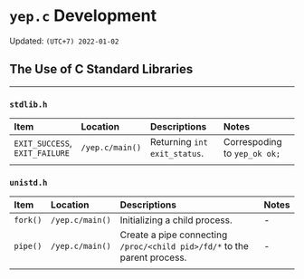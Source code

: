 # `yep.c` Development

Updated: `(UTC+7) 2022-01-02`

## The Use of C Standard Libraries

---

### `stdlib.h`

|Item|Location|Descriptions|Notes|
|:---|:---|:-|:---|
|`EXIT_SUCCESS`,<br>`EXIT_FAILURE`|`/yep.c/main()`|Returning `int exit_status`.|Correspoding to `yep_ok ok;`|
|||||

### `unistd.h`

|Item|Location|Descriptions|Notes|
|:---|:---|:---|:---|
|`fork()`|`/yep.c/main()`|Initializing a child process.|-|
|`pipe()`|`/yep.c/main()`|Create a pipe connecting `/proc/<child pid>/fd/*` to the parent process.|-|
|||||
